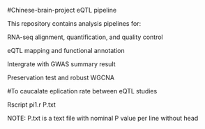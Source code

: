 #Chinese-brain-project eQTL pipeline

This repository contains analysis pipelines for:

RNA-seq alignment, quantification, and quality control

eQTL mapping and functional annotation

Intergrate with GWAS summary result

Preservation test and robust WGCNA


#To caucalate eplication rate between eQTL studies
   
   Rscript pi1.r P.txt
 
 NOTE: P.txt is a text file with nominal P value per line without head
 
 
